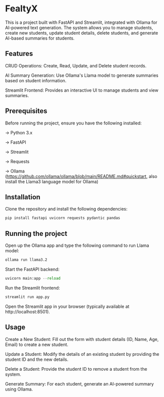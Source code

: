 # FealtyX

This is a project built with FastAPI and Streamlit, integrated with Ollama for AI-powered text generation. The system allows you to manage students, create new students, update student details, delete students, and generate AI-based summaries for students.

## Features
CRUD Operations: Create, Read, Update, and Delete student records.

AI Summary Generation: Use Ollama's Llama model to generate summaries based on student information.

Streamlit Frontend: Provides an interactive UI to manage students and view summaries.

## Prerequisites
Before running the project, ensure you have the following installed:

-> Python 3.x

-> FastAPI

-> Streamlit

-> Requests

-> Ollama (https://github.com/ollama/ollama/blob/main/README.md#quickstart, also install the Llama3 language model for Ollama)

## Installation
Clone the repository and install the following dependencies:

```bash
pip install fastapi uvicorn requests pydantic pandas
```

## Running the project

Open up the Ollama app and type the following command to run Llama model:
```bash
ollama run llama3.2
```

Start the FastAPI backend:
```python
uvicorn main:app --reload
```
Run the Streamlit frontend:
```python
streamlit run app.py
```
Open the Streamlit app in your browser (typically available at http://localhost:8501).

## Usage
Create a New Student: Fill out the form with student details (ID, Name, Age, Email) to create a new student.

Update a Student: Modify the details of an existing student by providing the student ID and the new details.

Delete a Student: Provide the student ID to remove a student from the system.

Generate Summary: For each student, generate an AI-powered summary using Ollama.
